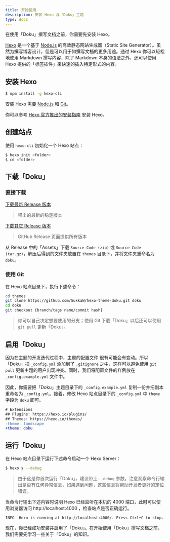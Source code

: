 ```yaml
---
title: 开始使用
description: 安装 Hexo 与「Doku」主题
type: docs
---
```


在使用「Doku」撰写文档之前，你需要先安装 Hexo。

[Hexo](https://hexo.io) 是一个基于 [Node.js](https://nodejs.org/) 的高效静态网站生成器（Static Site Generator）。虽然为撰写博客设计，但是可以用于如撰写文档的更多用途。通过 Hexo 你可以轻松地使用 Markdown 撰写内容，除了 Markdown 本身的语法之外，还可以使用 Hexo 提供的「标签插件」来快速的插入特定形式的内容。

## 安装 Hexo

```bash
$ npm install -g hexo-cli
```

安装 Hexo 需要 [Node.js](https://nodejs.org) 和 [Git](http://git-scm.com/)。

你可以参考 [Hexo 官方推出的安装指南](https://hexo.io/docs/) 安装 Hexo。

## 创建站点

使用 `hexo-cli` 初始化一个 Hexo 站点：

```bash
$ hexo init <folder>
$ cd <folder>
```

## 下载「Doku」

### 直接下载

[下载最新 Release 版本](https://github.com/SukkaW/hexo-theme-doku/releases/latest)

> 释出的最新的稳定版本

[下载其它 Release 版本](https://github.com/SukkaW/hexo-theme-doku/releases)

> GitHub Release 页面提供所有版本

从 Release 中的「Assets」下载 `Source Code (zip)` 或 `Source Code (tar.gz)`，解压后得到的文件夹放置在 `themes` 目录下，并将文件夹重命名为 `doku`。

### 使用 Git

在 Hexo 站点目录下，执行下述命令：

```bash
cd themes
git clone https://github.com/SukkaW/hexo-theme-doku.git doku
cd doku
git checkout {branch/tags name/commit hash}
```

> 你可以自己决定想要使用的分支；使用 Git 下载「Doku」以后还可以使用 `git pull` 更新「Doku」。

## 启用「Doku」

因为在主题的开发迭代过程中，主题的配置文件 很有可能会有变动。所以「Doku」把 `_config.yml` 添加到了 `.gitignore` 之中，这样可以避免使用 `git pull` 更新主题的用户出现冲突。同时，我们将配置文件的样例放在 `_config.example.yml` 文件中。

因此，你需要把「Doku」主题目录下的 `_config.example.yml` 复制一份并把副本重命名为 `_config.yml`。接着，修改 Hexo 站点目录下的 `_config.yml` 中 `theme` 字段为 `doku` 即可。

```diff
# Extensions
## Plugins: https://hexo.io/plugins/
## Themes: https://hexo.io/themes/
-theme: landscape
+theme: doku
```

## 运行「Doku」

在 Hexo 站点目录下运行下述命令启动一个 Hexo Server：

```bash
$ hexo s --debug
```

> 由于这是你首次运行「Doku」，建议带上 `--debug` 参数。注意观察命令行输出是否有任何异常信息，如果遇到问题，这些信息将帮助开发者更好的定位错误。

当命令行输出下述内容时说明 Hexo 已经监听在本机的 4000 端口，此时可以使用浏览器访问 http://localhost:4000 ，检查站点是否正确运行。

```
INFO  Hexo is running at http://localhost:4000/. Press Ctrl+C to stop.
```

现在，你已经成功安装并启用了「Doku」。在开始使用「Doku」撰写文档之前，我们需要先学习一些关于「Doku」的知识。
